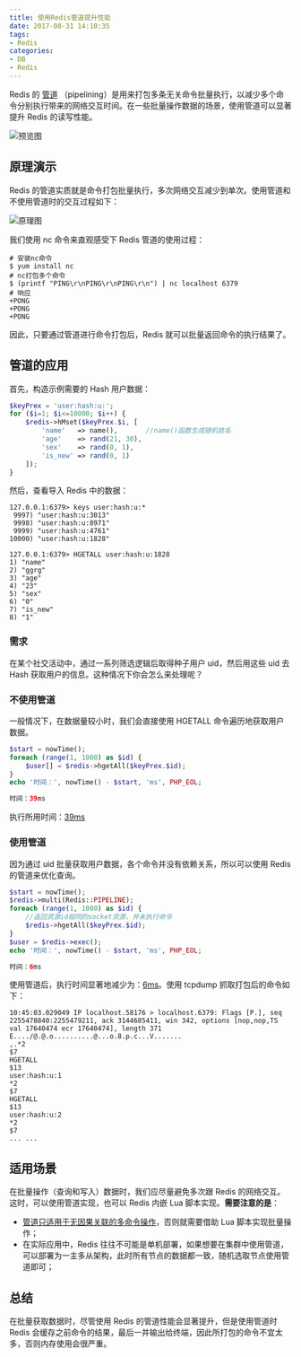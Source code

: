 ```yaml
---
title: 使用Redis管道提升性能
date: 2017-08-31 14:10:35
tags:
- Redis
categories:
- DB
- Redis
---
```


Redis 的 [管道](https://redis.io/topics/pipelining) （pipelining）是用来打包多条无关命令批量执行，以减少多个命令分别执行带来的网络交互时间。在一些批量操作数据的场景，使用管道可以显著提升 Redis 的读写性能。

![预览图](http://www.fanhaobai.com/2017/08/redis-pipelining/abc8ae13-9f76-4cd0-902d-a4fbb9fedd4f.png)<!--more-->

## 原理演示

Redis 的管道实质就是命令打包批量执行，多次网络交互减少到单次。使用管道和不使用管道时的交互过程如下：

![原理图](http://www.fanhaobai.com/2017/08/redis-pipelining/abc8ae13-9f76-4cd0-902d-a4fbb9fedd4f.png)

我们使用 nc 命令来直观感受下 Redis 管道的使用过程：

```Shell
# 安装nc命令
$ yum install nc
# nc打包多个命令
$ (printf "PING\r\nPING\r\nPING\r\n") | nc localhost 6379
# 响应
+PONG
+PONG
+PONG
```

因此，只要通过管道进行命令打包后，Redis 就可以批量返回命令的执行结果了。

## 管道的应用

首先，构造示例需要的 Hash 用户数据：

```PHP
$keyPrex = 'user:hash:u:';
for ($i=1; $i<=10000; $i++) {
    $redis->hMset($keyPrex.$i, [
        'name'   => name(),       //name()函数生成随机姓名
        'age'    => rand(21, 30),
        'sex'    => rand(0, 1),
        'is_new' => rand(0, 1)
    ]);
}
```

然后，查看导入 Redis 中的数据：

```Redis
127.0.0.1:6379> keys user:hash:u:*
 9997) "user:hash:u:3013"
 9998) "user:hash:u:8971"
 9999) "user:hash:u:4761"
10000) "user:hash:u:1828"

127.0.0.1:6379> HGETALL user:hash:u:1828
1) "name"
2) "ggrg"
3) "age"
4) "23"
5) "sex"
6) "0"
7) "is_new"
8) "1"
```

### 需求

在某个社交活动中，通过一系列筛选逻辑后取得种子用户 uid，然后用这些 uid 去 Hash 获取用户的信息。这种情况下你会怎么来处理呢？

### 不使用管道

一般情况下，在数据量较小时，我们会直接使用 HGETALL 命令遍历地获取用户数据。

```PHP
$start = nowTime();
foreach (range(1, 1000) as $id) {
    $user[] = $redis->hgetAll($keyPrex.$id);
}
echo '时间：', nowTime() - $start, 'ms', PHP_EOL;

时间：39ms
```

执行所用时间：[39ms](#)


### 使用管道

因为通过 uid 批量获取用户数据，各个命令并没有依赖关系，所以可以使用 Redis 的管道来优化查询。

```PHP
$start = nowTime();
$redis->multi(Redis::PIPELINE);
foreach (range(1, 1000) as $id) {
    //返回资源id相同的socket资源，并未执行命令
    $redis->hgetAll($keyPrex.$id);  
}
$user = $redis->exec();
echo '时间：', nowTime() - $start, 'ms', PHP_EOL;

时间：6ms
```

使用管道后，执行时间显著地减少为：[6ms](#)。使用 tcpdump 抓取打包后的命令如下：

```Tcp
10:45:03.029049 IP localhost.58176 > localhost.6379: Flags [P.], seq 2255478840:2255479211, ack 3144685411, win 342, options [nop,nop,TS val 17640474 ecr 17640474], length 371
E..../@.@.o..........@...o.8.p.c...V.......
,.*2
$7
HGETALL
$13
user:hash:u:1
*2
$7
HGETALL
$13
user:hash:u:2
*2
$7
... ...
```

## 适用场景

在批量操作（查询和写入）数据时，我们应尽量避免多次跟 Redis 的网络交互。这时，可以使用管道实现，也可以 Redis 内嵌 Lua 脚本实现。**需要注意的是**：
* [管道只适用于无因果关联的多命令操作](#)，否则就需要借助 Lua 脚本实现批量操作；
* 在实际应用中，Redis 往往不可能是单机部署，如果想要在集群中使用管道，可以部署为一主多从架构，此时所有节点的数据都一致，随机选取节点使用管道即可；

## 总结

在批量获取数据时，尽管使用 Redis 的管道性能会显著提升，但是使用管道时 Redis 会缓存之前命令的结果，最后一并输出给终端，因此所打包的命令不宜太多，否则内存使用会很严重。
